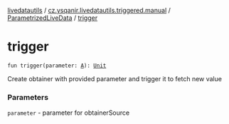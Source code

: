 [livedatautils](../../index.md) / [cz.ysqanir.livedatautils.triggered.manual](../index.md) / [ParametrizedLiveData](index.md) / [trigger](./trigger.md)

# trigger

`fun trigger(parameter: `[`A`](index.md#A)`): `[`Unit`](https://kotlinlang.org/api/latest/jvm/stdlib/kotlin/-unit/index.html)

Create obtainer with provided parameter and trigger it to fetch new value

### Parameters

`parameter` - parameter for obtainerSource